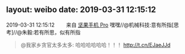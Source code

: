 layout: weibo
date: 2019-03-31 12:15:12
---
2019-03-31 12:15:12  &nbsp;&nbsp;&nbsp;&nbsp;&nbsp;&nbsp; 来自 <a href="http://app.weibo.com/t/feed/Z4AgP" rel="nofollow">坚果手机 Pro</a>
嘿嘿//@机械科技:意有所指[思考]//@朱毅:若有所思，似有所指
>  @我家乡贪官太多太多: 哈哈哈哈哈哈！！！ http://t.cn/EJaeJJd ​​​

